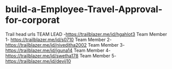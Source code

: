 # build-a-Employee-Travel-Approval-for-corporat
Trail head urls
TEAM LEAD -https://trailblazer.me/id/hgahlot3
 Team Member 1- https://trailblazer.me/id/s0710
 Team Member 2- https://trailblazer.me/id/niveditha2002
 Team Member 3- https://trailblazer.me/id/jguna14
 Team Member 4- https://trailblazer.me/id/swetha178
 Team Member 5- https://trailblazer.me/id/devij10
